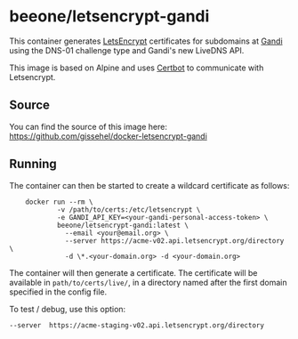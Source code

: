 beeone/letsencrypt-gandi
========================

This container generates [LetsEncrypt](https://www.letsencrypt.org) certificates for subdomains at [Gandi](https://www.gandi.net) using the DNS-01 challenge type and Gandi's new LiveDNS API.

This image is based on Alpine and uses [Certbot](https://certbot.eff.org/) to communicate with Letsencrypt.

Source
--------

You can find the source of this image here: https://github.com/gissehel/docker-letsencrypt-gandi

Running
-------------

The container can then be started to create a wildcard certificate as follows:

        docker run --rm \
                -v /path/to/certs:/etc/letsencrypt \
                -e GANDI_API_KEY=<your-gandi-personal-access-token> \
                beeone/letsencrypt-gandi:latest \
                  --email <your@email.org> \
                  --server https://acme-v02.api.letsencrypt.org/directory \
                  -d \*.<your-domain.org> -d <your-domain.org>

The container will then generate a certificate. The certificate will be available in `path/to/certs/live/`, in a directory named after the first domain specified in the config file.

To test / debug, use this option: 

    --server  https://acme-staging-v02.api.letsencrypt.org/directory
